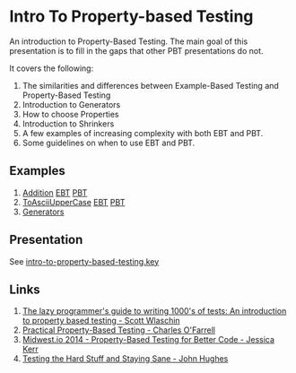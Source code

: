 # Intro To Property-based Testing #

An introduction to Property-Based Testing. The main goal of this presentation is to fill in the gaps that other PBT presentations do not.

It covers the following:

1. The similarities and differences between Example-Based Testing and Property-Based Testing
1. Introduction to Generators
1. How to choose Properties
1. Introduction to Shrinkers
1. A few examples of increasing complexity with both EBT and PBT.
1. Some guidelines on when to use EBT and PBT.

## Examples ##

1. [Addition](https://github.com/ssanj/intro-to-property-based-testing/blob/master/src/main/scala/net/ssanj/intro/pbt/Addition.scala) [EBT](https://github.com/ssanj/intro-to-property-based-testing/blob/master/src/test/scala/net/ssanj/intro/pbt/AdditionTest.scala) [PBT](https://github.com/ssanj/intro-to-property-based-testing/blob/master/src/test/scala/net/ssanj/intro/pbt/AdditionProps.scala)
1. [ToAsciiUpperCase](https://github.com/ssanj/intro-to-property-based-testing/blob/master/src/main/scala/net/ssanj/intro/pbt/ToAsciiUpperCase.scala) [EBT](https://github.com/ssanj/intro-to-property-based-testing/blob/master/src/test/scala/net/ssanj/intro/pbt/ToAsciiUpperCaseTest.scala) [PBT](https://github.com/ssanj/intro-to-property-based-testing/blob/master/src/test/scala/net/ssanj/intro/pbt/ToAsciiUpperCaseProps.scala)
1. [Generators](https://github.com/ssanj/intro-to-property-based-testing/blob/master/src/test/scala/net/ssanj/intro/pbt/Gens.scala)

## Presentation ##

See [intro-to-property-based-testing.key](https://github.com/ssanj/intro-to-property-based-testing/blob/master/intro-to-property-based-testing.key)

## Links ##

1. [The lazy programmer's guide to writing 1000's of tests: An introduction to property based testing - Scott Wlaschin](https://skillsmatter.com/skillscasts/6432-the-lazy-programmers-guide-to-writing-1000s-of-tests-an-introduction-to-property-based-testing)
1. [Practical Property-Based Testing - Charles O'Farrell](https://yow.eventer.com/yow-lambda-jam-2015-1305/practical-property-based-testing-by-charles-o-farrell-1884)
1. [Midwest.io 2014 - Property-Based Testing for Better Code - Jessica Kerr](https://www.youtube.com/watch?v=shngiiBfD80)
1. [Testing the Hard Stuff and Staying Sane - John Hughes](https://www.youtube.com/watch?v=zi0rHwfiX1Q)
